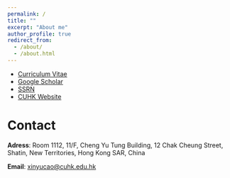 ```yaml
---
permalink: /
title: ""
excerpt: "About me"
author_profile: true
redirect_from: 
  - /about/
  - /about.html
---
```




* [Curriculum Vitae](https://drive.google.com/file/d/1QOTRwR8lBP7CsBvb86GALRkvi-khMVAK/view)
* [Google Scholar](https://scholar.google.com/citations?user=ScwrGA0AAAAJ&hl=en)
* [SSRN](https://papers.ssrn.com/sol3/cf_dev/AbsByAuth.cfm?per_id=2526499)
* [CUHK Website](https://www.bschool.cuhk.edu.hk/staff/cao-xinyu/)


Contact
======
**Adress**: Room 1112, 11/F, Cheng Yu Tung Building, 12 Chak Cheung Street, Shatin, New Territories, Hong Kong SAR, China

**Email**: [xinyucao@cuhk.edu.hk](mailto:xinyucao@cuhk.edu.hk)